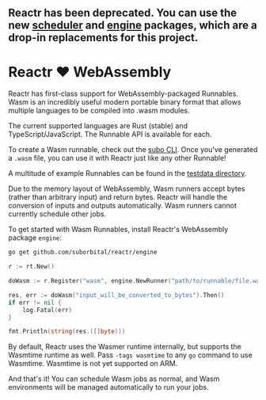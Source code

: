 ## Reactr has been deprecated. You can use the new [scheduler](https://github.com/suborbital/e2core/tree/main/scheduler) and [engine](https://github.com/suborbital/sat/tree/vmain/engine) packages, which are a drop-in replacements for this project. 

# Reactr ❤️ WebAssembly

Reactr has first-class support for WebAssembly-packaged Runnables. Wasm is an incredibly useful modern portable binary format that allows multiple languages to be compiled into .wasm modules.

The current supported languages are Rust (stable) and TypeScript/JavaScript. The Runnable API is available for each.

To create a Wasm runnable, check out the [subo CLI](https://suborbital/dev/subo). Once you've generated a `.wasm` file, you can use it with Reactr just like any other Runnable!

A multitude of example Runnables can be found in the [testdata directory](https://github.com/suborbital/reactr/tree/main/engine/testdata).

Due to the memory layout of WebAssembly, Wasm runners accept bytes (rather than arbitrary input) and return bytes. Reactr will handle the conversion of inputs and outputs automatically. Wasm runners cannot currently schedule other jobs.

To get started with Wasm Runnables, install Reactr's WebAssembly package `engine`:

```bash
go get github.com/suborbital/reactr/engine
```

```go
r := rt.New()

doWasm := r.Register("wasm", engine.NewRunner("path/to/runnable/file.wasm"))

res, err := doWasm("input_will_be_converted_to_bytes").Then()
if err != nil {
	log.Fatal(err)
}

fmt.Println(string(res.([]byte)))
```

By default, Reactr uses the Wasmer runtime internally, but supports the Wasmtime runtime as well. Pass `-tags wasmtime` to any `go` command to use Wasmtime. Wasmtime is not yet supported on ARM.

And that's it! You can schedule Wasm jobs as normal, and Wasm environments will be managed automatically to run your jobs.
